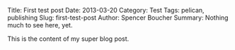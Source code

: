 Title: First test post
Date: 2013-03-20
Category: Test
Tags: pelican, publishing
Slug: first-test-post
Author: Spencer Boucher
Summary: Nothing much to see here, yet.

This is the content of my super blog post.